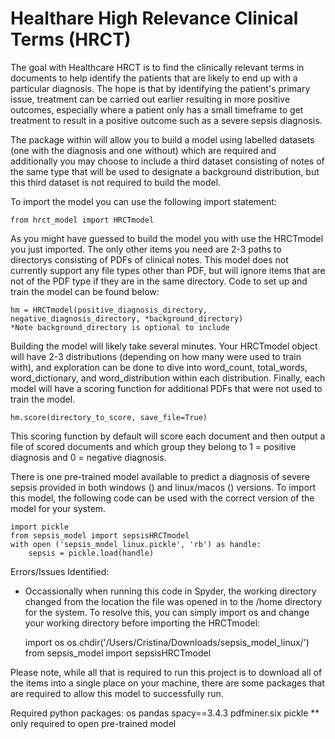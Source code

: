 # Healthare High Relevance Clinical Terms (HRCT)
The goal with Healthcare HRCT is to find the clinically relevant terms in documents to help identify the patients that are likely to end up with a particular diagnosis. The hope is that by identifying the patient's primary issue, treatment can be carried out earlier resulting in more positive outcomes, especially where a patient only has a small timeframe to get treatment to result in a positive outcome such as a severe sepsis diagnosis. 

The package within will allow you to build a model using labelled datasets (one with the diagnosis and one without) which are required and additionally you may choose to include a third dataset consisting of notes of the same type that will be used to designate a background distribution, but this third dataset is not required to build the model.

To import the model you can use the following import statement:

    from hrct_model import HRCTmodel
                
As you might have guessed to build the model you with use the HRCTmodel you just imported. The only other items you need are 2-3 paths to directorys consisting of PDFs of clinical notes. This model does not currently support any file types other than PDF, but will ignore items that are not of the PDF type if they are in the same directory. Code to set up and train the model can be found below:

    hm = HRCTmodel(positive_diagnosis_directory, negative_diagnosis_directory, *background_directory)
    *Note background_directory is optional to include

Building the model will likely take several minutes. Your HRCTmodel object will have 2-3 distributions (depending on how many were used to train with), and exploration can be done to dive into word_count, total_words, word_dictionary, and word_distribution within each distribution. Finally, each model will have a scoring function for additional PDFs that were not used to train the model. 

    hm.score(directory_to_score, save_file=True)

This scoring function by default will score each document and then output a file of scored documents and which group they belong to 1 = positive diagnosis and 0 = negative diagnosis.

There is one pre-trained model available to predict a diagnosis of severe sepsis provided in both windows () and linux/macos () versions. To import this model, the following code can be used with the correct version of the model for your system.

    import pickle
    from sepsis_model import sepsisHRCTmodel
    with open ('sepsis_model_linux.pickle', 'rb') as handle:
        sepsis = pickle.load(handle)

Errors/Issues Identified:
- Occassionally when running this code in Spyder, the working directory changed from the location the file was opened in to the /home directory for the system. To resolve this, you can simply import os and change your working directory before importing the HRCTmodel:

    import os
    os.chdir('/Users/Cristina/Downloads/sepsis_model_linux/')
        from sepsis_model import sepsisHRCTmodel

Please note, while all that is required to run this project is to download all of the items into a single place on your machine, there are some packages that are required to allow this model to successfully run.

Required python packages:
os
pandas
spacy==3.4.3
pdfminer.six
pickle ** only required to open pre-trained model
